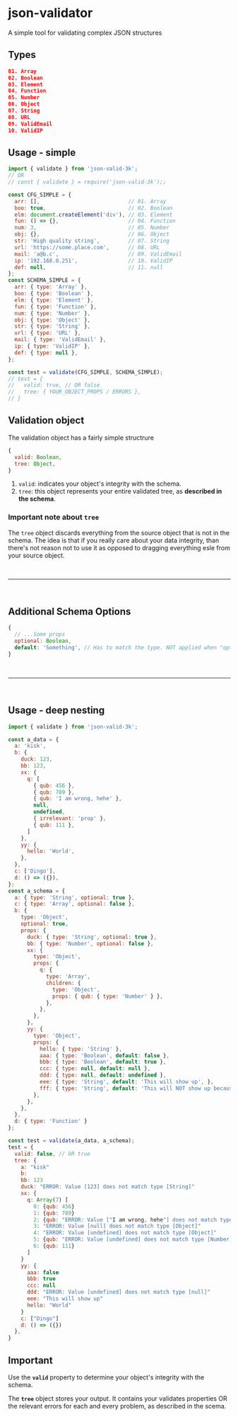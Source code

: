 # json-validator
A simple tool for validating complex JSON structures

## Types
```JSON
01. Array
02. Boolean
03. Element
04. Function
05. Number
06. Object
07. String
08. URL
09. ValidEmail
10. ValidIP
```

## Usage - simple
```javascript
import { validate } from 'json-valid-3k';
// OR
// const { validate } = require('json-valid-3k');;

const CFG_SIMPLE = {
  arr: [],                            // 01. Array
  boo: true,                          // 02. Boolean
  elm: document.createElement('div'), // 03. Element
  fun: () => {},                      // 04. Function
  num: 3,                             // 05. Number
  obj: {},                            // 06. Object
  str: 'High quality string',         // 07. String
  url: 'https://some.place.com',      // 08. URL
  mail: 'a@b.c',                      // 09. ValidEmail
  ip: '192.168.0.251',                // 10. ValidIP
  def: null,                          // 11. null
};
const SCHEMA_SIMPLE = {
  arr: { type: 'Array' },
  boo: { type: 'Boolean' },
  elm: { type: 'Element' },
  fun: { type: 'Function' },
  num: { type: 'Number' },
  obj: { type: 'Object' },
  str: { type: 'String' },
  url: { type: 'URL' },
  mail: { type: 'ValidEmail' },
  ip: { type: 'ValidIP' },
  def: { type: null },
};

const test = validate(CFG_SIMPLE, SCHEMA_SIMPLE);
// test = {
//   valid: true, // OR false
//   tree: { YOUR_OBJECT_PROPS / ERRORS }, 
// }
```

## Validation object
The validation object has a fairly simple structrure
```javascript
{
  valid: Boolean,
  tree: Object,
}
```
1. `valid`: indicates your object's integrity with the schema.
2. `tree`: this object represents your entire validated tree, as **described in the schema**.

### **Important note about `tree`**
The `tree` object discards everything from the source object that is not in the schema. The idea is that if you really care about your data integrity, than there's not reason not to use it as opposed to dragging everything esle from your source object.

<br /><hr /><br />
## Additional Schema Options
```javascript
{
  // ...Some props
  optional: Boolean,
  default: 'Something', // Has to match the type. NOT applied when "optional" is "true"
}
```

<br /><hr /><br />

## Usage - deep nesting
```javascript
import { validate } from 'json-valid-3k';

const a_data = {
  a: 'kisk',
  b: {
    duck: 123,
    bb: 123,
    xx: {
      q: [
        { qub: 456 },
        { qub: 789 },
        { qub: 'I am wrong, hehe' },
        null,
        undefined,
        { irrelevant: 'prop' },
        { qub: 111 },
      ]
    },
    yy: {
      hello: 'World',
    },
  },
  c: ['Dingo'],
  d: () => ({}),
};
const a_schema = {
  a: { type: 'String', optional: true },
  c: { type: 'Array', optional: false },
  b: {
    type: 'Object',
    optional: true,
    props: {
      duck: { type: 'String', optional: true },
      bb: { type: 'Number', optional: false },
      xx: {
        type: 'Object',
        props: {
          q: {
            type: 'Array',
            children: {
              type: 'Object',
              props: { qub: { type: 'Number' } },
            },
          },
        },
      },
      yy: {
        type: 'Object',
        props: {
          hello: { type: 'String' },
          aaa: { type: 'Boolean', default: false },
          bbb: { type: 'Boolean', default: true },
          ccc: { type: null, default: null },
          ddd: { type: null, default: undefined },
          eee: { type: 'String', default: 'This will show up', },
          fff: { type: 'String', default: 'This will NOT show up because it is optional', optional: true },
        },
      },
    },
  },
  d: { type: 'Function' }
};

const test = validate(a_data, a_schema);
test = {
  valid: false, // OR true
  tree: {
    a: "kisk"
    b:
    bb: 123
    duck: "ERROR: Value [123] does not match type [String]"
    xx: {
      q: Array(7) [
        0: {qub: 456}
        1: {qub: 789}
        2: {qub: "ERROR: Value ["I am wrong, hehe"] does not match type [Number]"}
        3: "ERROR: Value [null] does not match type [Object]"
        4: "ERROR: Value [undefined] does not match type [Object]"
        5: {qub: "ERROR: Value [undefined] does not match type [Number]"}
        6: {qub: 111}
      ]
    }
    yy: {
      aaa: false
      bbb: true
      ccc: null
      ddd: "ERROR: Value [undefined] does not match type [null]"
      eee: "This will show up"
      hello: "World"
    }
    c: ["Dingo"]
    d: () => ({})
  }, 
}
```

## Important
Use the **`valid`** property to determine your object's integrity with the schema.

The **`tree`** object stores your output. It contains your validates properties OR the relevant errors for each and every problem, as described in the scema.
